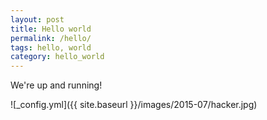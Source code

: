 ```yaml
---
layout: post
title: Hello world
permalink: /hello/
tags: hello, world
category: hello_world
---
```


We're up and running!


![_config.yml]({{ site.baseurl }}/images/2015-07/hacker.jpg)
